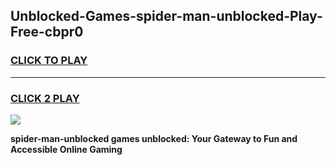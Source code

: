 
## Unblocked-Games-spider-man-unblocked-Play-Free-cbpr0
<h3>
<a href="https://premium76.site?title=spider-man-unblocked&ref=19M">CLICK TO PLAY</a></h3>
<hr>

<h3>
<a href="https://premium76.site?title=spider-man-unblocked&ref=19M">CLICK 2 PLAY</a>
  
</h3>

<a href="https://premium76.site?title=spider-man-unblocked&ref=19M"><img src="https://clearcache.store/games.png"></a>


**spider-man-unblocked games unblocked: Your Gateway to Fun and Accessible Online Gaming**
